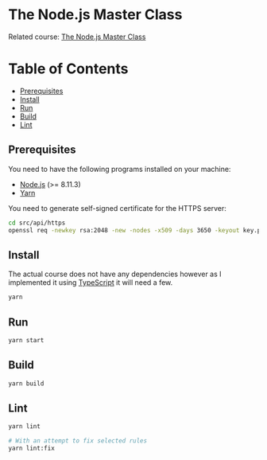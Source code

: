 # The Node.js Master Class

Related course: [The Node.js Master Class](https://pirple.thinkific.com/courses/the-nodejs-master-class)

Table of Contents
=================

* [Prerequisites](#prerequisites)
* [Install](#install)
* [Run](#run)
* [Build](#build)
* [Lint](#lint)

## Prerequisites

You need to have the following programs installed on your machine:
- [Node.js](https://nodejs.org/) (>= 8.11.3)
- [Yarn](https://yarnpkg.com/)

You need to generate self-signed certificate for the HTTPS server:

```sh
cd src/api/https
openssl req -newkey rsa:2048 -new -nodes -x509 -days 3650 -keyout key.pem -out cert.pem
```

## Install

The actual course does not have any dependencies however as I implemented it using [TypeScript](https://www.typescriptlang.org/) it will need a few.

```sh
yarn
```

## Run

```sh
yarn start
```

## Build

```sh
yarn build
```

## Lint

```sh
yarn lint

# With an attempt to fix selected rules
yarn lint:fix
```